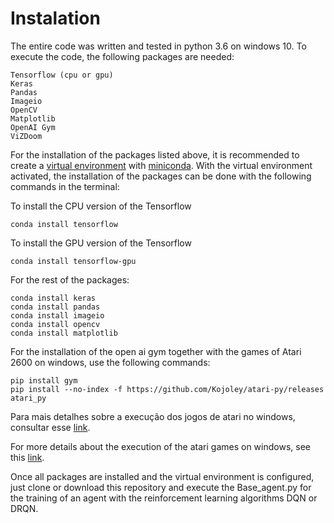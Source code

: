 # Instalation
The entire code was written and tested in python 3.6 on windows 10. To execute the code, the following packages are needed:
````
Tensorflow (cpu or gpu)
Keras
Pandas
Imageio
OpenCV
Matplotlib
OpenAI Gym
ViZDoom
````

For the installation of the packages listed above, it is recommended to create a [virtual environment](https://docs.conda.io/projects/conda/en/latest/user-guide/getting-started.html#managing-environments) with [miniconda](https://docs.conda.io/projects/conda/en/latest/user-guide/install/index.html). With the virtual environment activated, the installation of the packages can be done with the following commands in the terminal:

To install the CPU version of the Tensorflow
````
conda install tensorflow
````
To install the GPU version of the Tensorflow
````
conda install tensorflow-gpu
````
For the rest of the packages:
````
conda install keras
conda install pandas
conda install imageio
conda install opencv
conda install matplotlib
````
For the installation of the open ai gym together with the games of Atari 2600 on windows, use the following commands:
````
pip install gym
pip install --no-index -f https://github.com/Kojoley/atari-py/releases atari_py
````
Para mais detalhes sobre a execução dos jogos de atari no windows, consultar esse [link](https://stackoverflow.com/questions/42605769/openai-gym-atari-on-windows).

For more details about the execution of the atari games on windows, see this [link](https://github.com/mwydmuch/ViZDoom/blob/master/doc/Building.md#windows_bin).

Once all packages are installed and the virtual environment is configured, just clone or download this repository and execute the Base_agent.py for the training of an agent with the reinforcement learning algorithms DQN or DRQN.

